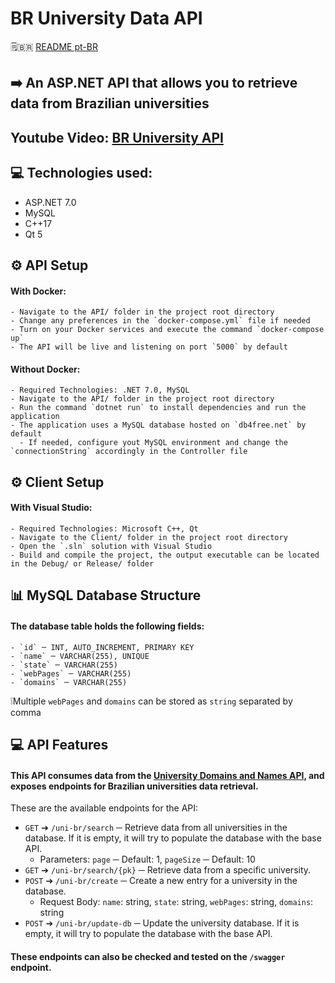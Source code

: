 # BR University Data API

🗒️🇧🇷 [README pt-BR](https://github.com/xbandrade/university-br-data-api/blob/main/README-pt-BR.md)

## ➡️ An ASP.NET API that allows you to retrieve data from Brazilian universities

## Youtube Video: [BR University API](https://www.youtube.com/watch?v=XWZ0S-GbTsw)

## 💻 Technologies used:
  - ASP.NET 7.0
  - MySQL
  - C++17
  - Qt 5

## ⚙️ API Setup
#### With Docker:
    - Navigate to the API/ folder in the project root directory
    - Change any preferences in the `docker-compose.yml` file if needed
    - Turn on your Docker services and execute the command `docker-compose up`
    - The API will be live and listening on port `5000` by default

#### Without Docker:
    - Required Technologies: .NET 7.0, MySQL
    - Navigate to the API/ folder in the project root directory
    - Run the command `dotnet run` to install dependencies and run the application
    - The application uses a MySQL database hosted on `db4free.net` by default
      - If needed, configure yout MySQL environment and change the `connectionString` accordingly in the Controller file
    
## ⚙️ Client Setup
#### With Visual Studio:
    - Required Technologies: Microsoft C++, Qt
    - Navigate to the Client/ folder in the project root directory
    - Open the `.sln` solution with Visual Studio
    - Build and compile the project, the output executable can be located in the Debug/ or Release/ folder

## 📊 MySQL Database Structure
#### The database table holds the following fields:
    - `id` ─ INT, AUTO_INCREMENT, PRIMARY KEY
    - `name` ─ VARCHAR(255), UNIQUE
    - `state` ─ VARCHAR(255)
    - `webPages` ─ VARCHAR(255)
    - `domains` ─ VARCHAR(255)
  ❕Multiple `webPages` and `domains` can be stored as `string` separated by comma


## 💻 API Features
  #### This API consumes data from the [University Domains and Names API](https://github.com/Hipo/university-domains-list-api), and exposes endpoints for Brazilian universities data retrieval.
  These are the available endpoints for the API:
  - `GET` ➔ `/uni-br/search` ─ Retrieve data from all universities in the database. If it is empty, it will try to populate the database with the base API.
    - Parameters: `page` ─ Default: 1, `pageSize` ─ Default: 10
  - `GET` ➔ `/uni-br/search/{pk}` ─ Retrieve data from a specific university.
  - `POST` ➔ `/uni-br/create` ─ Create a new entry for a university in the database.
    - Request Body: `name`: string, `state`: string, `webPages`: string, `domains`: string
  - `POST` ➔ `/uni-br/update-db` ─ Update the university database. If it is empty, it will try to populate the database with the base API.

  #### These endpoints can also be checked and tested on the `/swagger` endpoint.

      



    
